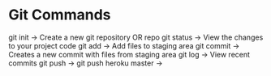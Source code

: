 # Git Commands

git init -> Create a new git repository OR repo
git status -> View the changes to your project code
git add -> Add files to staging area
git commit -> Creates a new commit with files from staging area
git log -> View recent commits
git push -> 
git push heroku master -> 